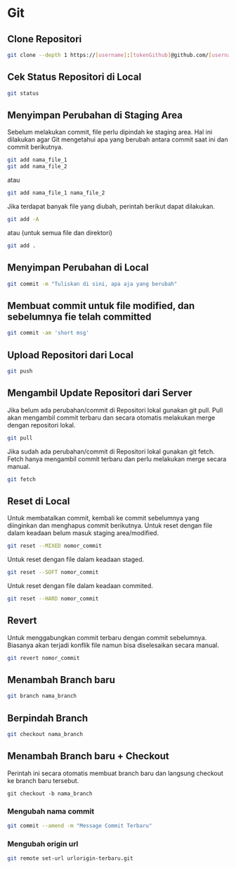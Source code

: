 # Git

## Clone Repositori

```bash
git clone --depth 1 https://[username]:[tokenGithub]@github.com/[username]/[repositori]
```

## Cek Status Repositori di Local

```bash
git status
```

## Menyimpan Perubahan di Staging Area
Sebelum melakukan commit, file perlu dipindah ke staging area. Hal ini dilakukan agar Git mengetahui apa yang berubah antara commit saat ini dan commit berikutnya.

```bash
git add nama_file_1
git add nama_file_2
```
atau
```bash
git add nama_file_1 nama_file_2
```

Jika terdapat banyak file yang diubah, perintah berikut dapat dilakukan.

```bash
git add -A
```
atau (untuk semua file dan direktori)
```bash
git add .
```

## Menyimpan Perubahan di Local

```bash
git commit -m "Tuliskan di sini, apa aja yang berubah"
```
## Membuat commit untuk file modified, dan sebelumnya fie telah committed
```bash
git commit -am 'short msg'
```
## Upload Repositori dari Local

```bash
git push
```

## Mengambil Update Repositori dari Server
Jika belum ada perubahan/commit di Repositori lokal gunakan git pull. Pull akan mengambil commit terbaru dan secara otomatis melakukan merge dengan repositori lokal.
```bash
git pull
```

Jika sudah ada perubahan/commit di Repositori lokal gunakan git fetch. Fetch hanya mengambil commit terbaru dan perlu melakukan merge secara manual.
```bash
git fetch
```

## Reset di Local
Untuk membatalkan commit, kembali ke commit sebelumnya yang diinginkan dan menghapus commit berikutnya.
Untuk reset dengan file dalam keadaan belum masuk staging area/modified.
```bash
git reset --MIXED nomor_commit
```
Untuk reset dengan file dalam keadaan staged.
```bash
git reset --SOFT nomor_commit
```
Untuk reset dengan file dalam keadaan commited.
```bash
git reset --HARD nomor_commit
```

## Revert
Untuk menggabungkan commit terbaru dengan commit sebelumnya. Biasanya akan terjadi konflik file namun bisa diselesaikan secara manual.
```bash
git revert nomor_commit
```

## Menambah Branch baru

```bash
git branch nama_branch
```

## Berpindah Branch

```bash
git checkout nama_branch
```

## Menambah Branch baru + Checkout
Perintah ini secara otomatis membuat branch baru dan langsung checkout ke branch baru tersebut.
```
git checkout -b nama_branch
```

### Mengubah nama commit

```bash
git commit --amend -m "Message Commit Terbaru"
```

### Mengubah origin url

```bash
git remote set-url urlorigin-terbaru.git
```

